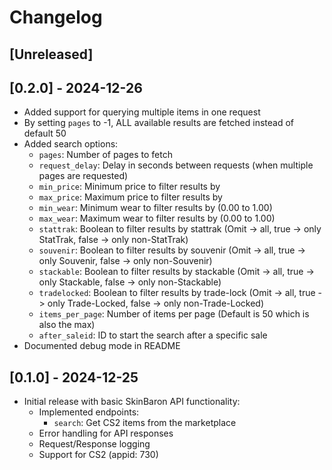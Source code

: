 # Changelog

## [Unreleased]

## [0.2.0] - 2024-12-26

- Added support for querying multiple items in one request
- By setting `pages` to -1, ALL available results are fetched instead of default 50
- Added search options:
  - `pages`: Number of pages to fetch
  - `request_delay`: Delay in seconds between requests (when multiple pages are requested)
  - `min_price`: Minimum price to filter results by
  - `max_price`: Maximum price to filter results by
  - `min_wear`: Minimum wear to filter results by (0.00 to 1.00)
  - `max_wear`: Maximum wear to filter results by (0.00 to 1.00)
  - `stattrak`: Boolean to filter results by stattrak (Omit -> all, true -> only StatTrak, false -> only non-StatTrak)
  - `souvenir`: Boolean to filter results by souvenir (Omit -> all, true -> only Souvenir, false -> only non-Souvenir)
  - `stackable`: Boolean to filter results by stackable (Omit -> all, true -> only Stackable, false -> only non-Stackable)
  - `tradelocked`: Boolean to filter results by trade-lock (Omit -> all, true -> only Trade-Locked, false -> only non-Trade-Locked)
  - `items_per_page`: Number of items per page (Default is 50 which is also the max)
  - `after_saleid`: ID to start the search after a specific sale
- Documented debug mode in README

## [0.1.0] - 2024-12-25

- Initial release with basic SkinBaron API functionality:
  - Implemented endpoints:
    - `search`: Get CS2 items from the marketplace
  - Error handling for API responses
  - Request/Response logging
  - Support for CS2 (appid: 730)
